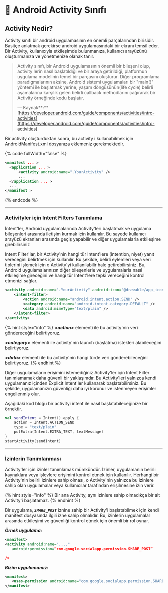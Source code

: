 # 📎 Android Activity Sınıfı

## Activity Nedir?

Activity sınıfı bir android uygulamasının en önemli parçalarından birisidir. Basitçe anlatmak gerekirse android uygulamasındaki bir ekranı temsil eder. Bir Activity, kullanıcıyla etkileşimde bulunmanıza, kullanıcı arayüzünü oluşturmanıza ve yönetmenize olanak tanır.

> Activity sınıfı, bir Android uygulamasının önemli bir bileşeni olup, activity lerin nasıl başlatıldığı ve bir araya getirildiği, platformun uygulama modelinin temel bir parçasını oluşturur. Diğer programlama paradigmalarının aksine, Android sistemi uygulamaları bir "main()" yöntemi ile başlatmak yerine, yaşam döngüsünün(life cycle) belirli aşamalarına karşılık gelen belirli callback methodlarını çağırarak bir Activity örneğinde kodu başlatır.
>
> — Kaynak\*\*:\*\* [https://developer.android.com/guide/components/activities/intro-activities](https://developer.android.com/guide/components/activities/intro-activities)

Bir activity oluşturduktan sonra, bu activity i kullanabilmek için AndroidManifest.xml dosyanıza eklemeniz gerekmektedir.

{% code fullWidth="false" %}
```xml
<manifest ... >
  <application ... >
      <activity android:name=".YourActivity" />
      ...
  </application ... >
  ...
</manifest >
```
{% endcode %}

***

### Activityler için Intent Filters Tanımlama

İntent'ler, Android uygulamalarında Activity'leri başlatmak ve uygulama bileşenleri arasında iletişim kurmak için kullanılır. Bu sayede kullanıcı arayüzü ekranları arasında geçiş yapabilir ve diğer uygulamalarla etkileşime girebilirsiniz

Intent Filter'lar, bir Activity'nin hangi tür Intent'lere (intention, niyet) yanıt vereceğini belirtmek için kullanılır. Bu şekilde, belirli eylemleri veya veri tiplerini işlemek için o Activity'yi kullanılabilir hale getirebilirsiniz. Bu, Android uygulamalarınızın diğer bileşenlerle ve uygulamalarla nasıl etkileşime gireceğini ve hangi tür Intent'lere tepki vereceğini kontrol etmenizi sağlar.

```xml
<activity android:name=".YourActivity" android:icon="@drawable/app_icon">
    <intent-filter>
        <action android:name="android.intent.action.SEND" />
        <category android:name="android.intent.category.DEFAULT" />
        <data android:mimeType="text/plain" />
    </intent-filter>
</activity>
```

{% hint style="info" %}
_**\<action>**_ elementi ile bu activity'nin veri göndereceğini belirtiyoruz.

_**\<category>**_ elementi ile activity'nin launch (başlatma) istekleri alabileceğini belirtiyoruz.

_**\<data>**_ elementi ile bu activity'nin hangi türde veri gönderebileceğini belirtiyoruz.
{% endhint %}

Diğer uygulamaların erişimini istemediğiniz Activity'ler için Intent Filter tanımlamamak daha güvenli bir yaklaşımdır. Bu Activity'leri yalnızca kendi uygulamanız içinden Explicit Intent'ler kullanarak başlatabilirsiniz. Bu şekilde, uygulamanızın güvenliği daha iyi korunur ve istenmeyen erişimler engellenmiş olur.

Aşağıdaki kod bloğu bir activityi intent ile nasıl başlatabileceğinize bir örnektir.

```kotlin
val sendIntent = Intent().apply {
    action = Intent.ACTION_SEND
    type = "text/plain"
    putExtra(Intent.EXTRA_TEXT, textMessage)
}
startActivity(sendIntent)
```

***

### İzinlerin Tanımlanması

Activity'ler için izinler tanımlamak mümkündür. İzinler, uygulamanın belirli kaynaklara veya işlevlere erişimini kontrol etmek için kullanılır. Herhangi bir Activity'nin belirli izinlere sahip olması, o Activity'nin yalnızca bu izinlere sahip olan uygulamalar veya kullanıcılar tarafından erişilmesine izin verir.

{% hint style="info" %}
Bir ana Activity, aynı izinlere sahip olmadıkça bir alt Activity'i başlatamaz.
{% endhint %}

Bir uygulama, _**`SHARE_POST`**_ iznine sahip bir Activity'i başlatabilmek için kendi manifest dosyasında ilgili izne sahip olmalıdır. Bu, izinlerin uygulamalar arasında etkileşimi ve güvenliği kontrol etmek için önemli bir rol oynar.&#x20;

_**Örnek uygulama:**_

```xml
<manifest>
<activity android:name="...."
   android:permission=”com.google.socialapp.permission.SHARE_POST”

/>
```

_**Bizim uygulamamız:**_

```xml
<manifest>
   <uses-permission android:name="com.google.socialapp.permission.SHARE_POST" />
</manifest>
```

